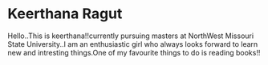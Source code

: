 # Keerthana Ragut

Hello..This is keerthana!!currently pursuing masters at NorthWest Missouri State University..I am an enthusiastic girl who always looks forward to learn new and intresting things.One of my favourite things to do is reading books!!
